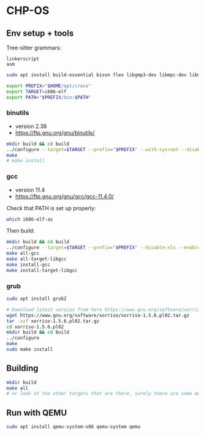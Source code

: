 # CHP-OS

## Env setup + tools

Tree-sitter grammars:
```
linkerscript
asm
```

```sh
sudo apt install build-essential bison flex libgmp3-dev libmpc-dev libmpfr-dev texinfo libisl-dev
```

```sh
export PREFIX="$HOME/opt/cross"
export TARGET=i686-elf
export PATH="$PREFIX/bin:$PATH"
```

### binutils
- version 2.38
- https://ftp.gnu.org/gnu/binutils/

```sh
mkdir build && cd build
../configure --target=$TARGET --prefix="$PREFIX" --with-sysroot --disable-nls --disable-werror
make
# make install
```

### gcc
- version 11.4
- https://ftp.gnu.org/gnu/gcc/gcc-11.4.0/

Check that PATH is set up properly:
```sh
which i686-elf-as
```

Then build:
```sh
mkdir build && cd build
../configure --target=$TARGET --prefix="$PREFIX" --disable-nls --enable-languages=c,c++ --without-headers
make all-gcc
make all-target-libgcc
make install-gcc
make install-target-libgcc
```

### grub
```sh
sudo apt install grub2

# Download latest version from here https://www.gnu.org/software/xorriso
wget https://www.gnu.org/software/xorriso/xorriso-1.5.6.pl02.tar.gz
tar -xzf xorriso-1.5.6.pl02.tar.gz
cd xorriso-1.5.6.pl02
mkdir build && cd build
../configure
make
sudo make install
```

## Building
```sh
mkdir build
make all
# or look at the other targets that are there, surely there are some more :)
```

## Run with QEMU
```sh
sudo apt install qemu-system-x86 qemu-system qemu
```
```sh
```
